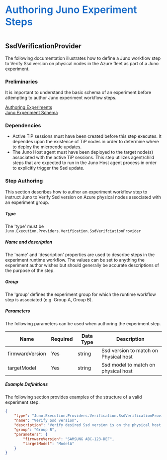 ﻿<div style="font-size:24pt;font-weight:600;color:#1569C7">Authoring Juno Experiment Steps</div>
<br/>

## SsdVerificationProvider
The following documentation illustrates how to define a Juno workflow step to Verify Ssd version on physical nodes 
in the Azure fleet as part of a Juno experiment. 

### Preliminaries
It is important to understand the basic schema of an experiment before attempting to author Juno experiment workflow steps.

[Authoring Experiments](./Authoring-Experiments.md)  
[Juno Experiment Schema](./Authoring-ExperimentSchema.md)

### Dependencies

* Active TiP sessions must have been created before this step executes. It dependes upon the existence of TiP nodes in order to determine
  where to deploy the microcode updates.
* The Juno Host agent must have been deployed to the target node(s) associated with the active TiP sessions. This step utilizes agent/child
  steps that are expected to run in the Juno Host agent process in order to explicitly trigger the Ssd update.

### Step Authoring
This section describes how to author an experiment workflow step to instruct Juno to Verify Ssd version on Azure
physical nodes associated with an experiment group.

##### Type
The 'type' must be ```Juno.Execution.Providers.Verification.SsdVerifciationProvider```

##### Name and description
The 'name' and 'description' properties are used to describe steps in the experiment runtime workflow.  The values can be set to anything the experiment
author wishes but should generally be accurate descriptions of the purpose of the step.

##### Group
The 'group' defines the experiment group for which the runtime workflow step is associated (e.g. Group A, Group B).

##### Parameters
The following parameters can be used when authoring the experiment step.

| Name                | Required   | Data Type        | Description                |
| ------------------- | ---------- | ---------------- | -------------------------- |
| firmwareVersion        | Yes        | string           | Ssd version to match on Physical host
| targetModel        | Yes        | string           | Ssd model to match on physical host

##### Example Definitions
The following section provides examples of the structure of a valid experiment step.
``` json
{
    "type": "Juno.Execution.Providers.Verification.SsdVerificationProvider",
    "name": "Verify Ssd version",
    "description": "Verify desired Ssd version is on the physical host in this experiment group",
    "group": "Group B",
    "parameters": {
        "firmwareVersion": "SAMSUNG ABC-123-DEF",
        "targetModel": "ModelA"
    }
}

```